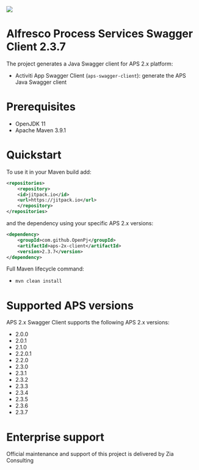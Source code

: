 [![](https://jitpack.io/v/OpenPj/aps-2x-client.svg)](https://jitpack.io/#OpenPj/aps-2x-client)

# Alfresco Process Services Swagger Client 2.3.7

The project generates a Java Swagger client for APS 2.x platform:

 * Activiti App Swagger Client (`aps-swagger-client`): generate the APS Java Swagger client

# Prerequisites
 * OpenJDK 11
 * Apache Maven 3.9.1

# Quickstart

To use it in your Maven build add:

```xml
<repositories>
	<repository>
	<id>jitpack.io</id>
	<url>https://jitpack.io</url>
	</repository>
</repositories>
```

and the dependency using your specific APS 2.x versions:

```xml
<dependency>
	<groupId>com.github.OpenPj</groupId>
	<artifactId>aps-2x-client</artifactId>
	<version>2.3.7</version>
</dependency>
```

Full Maven lifecycle command:

 * `mvn clean install`

# Supported APS versions
APS 2.x Swagger Client supports the following APS 2.x versions:

 * 2.0.0
 * 2.0.1
 * 2.1.0
 * 2.2.0.1
 * 2.2.0
 * 2.3.0
 * 2.3.1
 * 2.3.2
 * 2.3.3
 * 2.3.4
 * 2.3.5
 * 2.3.6
 * 2.3.7

# Enterprise support
Official maintenance and support of this project is delivered by Zia Consulting
